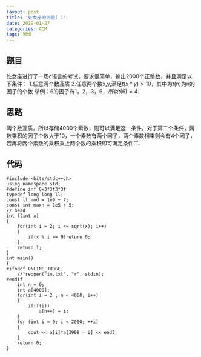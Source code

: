 ```yaml
---
layout: post
title: '处女座的测验(-)'
date: 2019-01-27
categories: ACM
tags: 思维
---
```

## 题目
处女座进行了一场c语言的考试，要求很简单，输出2000个正整数，并且满足以下条件：
1.任意两个数互质
2.任意两个数x,y,满足$t(x*y)>10$，其中为t(n)为n的因子的个数
举例：6的因子有1，2，3，6，$所以t(6)=4$.
## 思路
两个数互质，所以存储4000个素数，则可以满足这一条件，对于第二个条件，两数乘积的因子个数大于10，一个素数有两个因子，两个素数相乘则会有4个因子，若再将两个素数的乘积乘上两个数的乘积即可满足条件二.
## 代码
```
#include <bits/stdc++.h>
using namespace std;
#define inf 0x3f3f3f3f
typedef long long ll;
const ll mod = 1e9 + 7;
const int maxn = 1e5 + 5;
// head
int f(int x)
{
    for(int i = 2; i <= sqrt(x); i++)
    {
        if(x % i == 0)return 0;
    }
    return 1;
}
int main()
{
#ifndef ONLINE_JUDGE
    //freopen("in.txt", "r", stdin);
#endif
    int n = 0;
    int a[4000];
    for(int i = 2 ; n < 4000; i++)
    {
        if(f(i))
            a[n++] = i;
    }
    for (int i = 0; i < 2000; ++i)
    {
        cout << a[i]*a[3999 - i] << endl;
    }
    return 0;
}
```